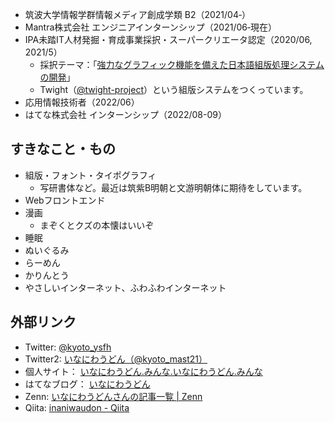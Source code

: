 - 筑波大学情報学群情報メディア創成学類 B2（2021/04‐）
- Mantra株式会社 エンジニアインターンシップ（2021/06‐現在）
- IPA未踏IT人材発掘・育成事業採択・スーパークリエータ認定（2020/06, 2021/5）
  - 採択テーマ：｢[強力なグラフィック機能を備えた日本語組版処理システムの開発](https://note.com/ipsj/n/n6f6961254850)」
  - Twight（[@twight-project](https://github.com/twight-project)）という組版システムをつくっています。
- 応用情報技術者（2022/06）
- はてな株式会社 インターンシップ（2022/08-09）

## すきなこと・もの
- 組版・フォント・タイポグラフィ
  - 写研書体など。最近は筑紫B明朝と文游明朝体に期待をしています。
- Webフロントエンド
- 漫画
  - まぞくとクズの本懐はいいぞ
- 睡眠
- ぬいぐるみ
- らーめん
- かりんとう
- やさしいインターネット、ふわふわインターネット

## 外部リンク
- Twitter: [@kyoto_ysfh](https://twitter.com/kyoto_ysfh)
- Twitter2: [いなにわうどん（@kyoto_mast21）](https://twitter.com/kyoto_mast21)
- 個人サイト： [いなにわうどん.みんな.いなにわうどん.みんな](https://いなにわうどん.みんな.いなにわうどん.みんな)
- はてなブログ： [いなにわうどん](https://soudakyoto-ikou.hatenadiary.jp/)
- Zenn: [いなにわうどんさんの記事一覧 | Zenn](https://zenn.dev/inaniwaudon)
- Qiita: [inaniwaudon - Qiita](https://qiita.com/inaniwaudon)
